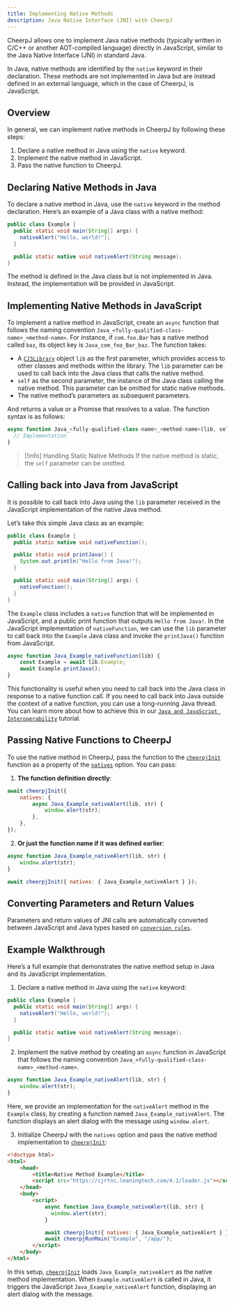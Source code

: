 ```yaml
---
title: Implementing Native Methods
description: Java Native Interface (JNI) with CheerpJ
---
```


CheerpJ allows one to implement Java native methods (typically written in C/C++ or another AOT-compiled language) directly in JavaScript, similar to the Java Native Interface (JNI) in standard Java.

In Java, native methods are identified by the `native` keyword in their declaration. These methods are not implemented in Java but are instead defined in an external language, which in the case of CheerpJ, is JavaScript.

## Overview

In general, we can implement native methods in CheerpJ by following these steps:

1. Declare a native method in Java using the `native` keyword.
2. Implement the native method in JavaScript.
3. Pass the native function to CheerpJ.

## Declaring Native Methods in Java

To declare a native method in Java, use the `native` keyword in the method declaration. Here’s an example of a Java class with a native method:

```java title="Example.java"
public class Example {
  public static void main(String[] args) {
    nativeAlert("Hello, world!");
  }

  public static native void nativeAlert(String message);
}
```

The method is defined in the Java class but is not implemented in Java. Instead, the implementation will be provided in JavaScript.

## Implementing Native Methods in JavaScript

To implement a native method in JavaScript, create an `async` function that follows the naming convention `Java_<fully-qualified-class-name>_<method-name>`. For instance, if `com.foo.Bar` has a native method called `baz`, its object key is `Java_com_foo_Bar_baz`. The function takes:

- A [`CJ3Library`] object `lib` as the first parameter, which provides access to other classes and methods within the library. The `lib` parameter can be used to call back into the Java class that calls the native method.
- `self` as the second parameter, the instance of the Java class calling the native method. This parameter can be omitted for static native methods.
- The native method’s parameters as subsequent parameters.

And returns a value or a Promise that resolves to a value. The function syntax is as follows:

```js
async function Java_<fully-qualified-class-name>_<method-name>(lib, self, param1, param2, ...) {
  // Implementation
}
```

> [!info] Handling Static Native Methods
> If the native method is static, the `self` parameter can be omitted.

## Calling back into Java from JavaScript

It is possible to call back into Java using the `lib` parameter received in the JavaScript implementation of the native Java method.

Let’s take this simple Java class as an example:

```java title="Example.java"
public class Example {
  public static native void nativeFunction();

  public static void printJava() {
    System.out.println("Hello from Java!");
  }

  public static void main(String[] args) {
    nativeFunction();
  }
}
```

The `Example` class includes a `native` function that will be implemented in JavaScript, and a public print function that outputs `Hello from Java!`.
In the JavaScript implementation of `nativeFunction`, we can use the `lib` parameter to call back into the `Example` Java class and invoke the `printJava()` function from JavaScript.

```js
async function Java_Example_nativeFunction(lib) {
	const Example = await lib.Example;
	await Example.printJava();
}
```

This functionality is useful when you need to call back into the Java class in response to a native function call. If you need to call back into Java outside the context of a native function, you can use a long-running Java thread. You can learn more about how to achieve this in our [`Java and JavaScript Interoperability`] tutorial.

## Passing Native Functions to CheerpJ

To use the native method in CheerpJ, pass the function to the [`cheerpjInit`] function as a property of the [`natives`] option. You can pass:

1. **The function definition directly**:

```js
await cheerpjInit({
	natives: {
		async Java_Example_nativeAlert(lib, str) {
			window.alert(str);
		},
	},
});
```

2. **Or just the function name if it was defined earlier**:

```js
async function Java_Example_nativeAlert(lib, str) {
	window.alert(str);
}

await cheerpjInit({ natives: { Java_Example_nativeAlert } });
```

## Converting Parameters and Return Values

Parameters and return values of JNI calls are automatically converted between JavaScript and Java types based on [`conversion rules`].

## Example Walkthrough

Here’s a full example that demonstrates the native method setup in Java and its JavaScript implementation.

1. Declare a native method in Java using the `native` keyword:

```java title="Example.java"
public class Example {
  public static void main(String[] args) {
    nativeAlert("Hello, world!");
  }

  public static native void nativeAlert(String message);
}
```

2. Implement the native method by creating an `async` function in JavaScript that follows the naming convention `Java_<fully-qualified-class-name>_<method-name>`.

```js title="index.html"
async function Java_Example_nativeAlert(lib, str) {
	window.alert(str);
}
```

Here, we provide an implementation for the `nativeAlert` method in the `Example` class, by creating a function named `Java_Example_nativeAlert`. The function displays an alert dialog with the message using `window.alert`.

3. Initialize CheerpJ with the `natives` option and pass the native method implementation to [`cheerpjInit`]:

```html title="index.html" {13}
<!doctype html>
<html>
	<head>
		<title>Native Method Example</title>
		<script src="https://cjrtnc.leaningtech.com/4.1/loader.js"></script>
	</head>
	<body>
		<script>
			async function Java_Example_nativeAlert(lib, str) {
			  window.alert(str);
			}

			await cheerpjInit({ natives: { Java_Example_nativeAlert } });
			await cheerpjRunMain("Example", "/app/");
		</script>
	</body>
</html>
```

In this setup, [`cheerpjInit`] loads `Java_Example_nativeAlert` as the native method implementation. When `Example.nativeAlert` is called in Java, it triggers the JavaScript `Java_Example_nativeAlert` function, displaying an alert dialog with the message.

[`natives`]: /docs/reference/cheerpjInit#natives
[`CJ3Library`]: /docs/reference/CJ3Library
[`conversion rules`]: /docs/reference/CJ3Library#conversion-rules
[`cheerpjInit`]: /docs/reference/cheerpjInit
[`Java and JavaScript Interoperability`]: /docs/tutorials/interoperability-tutorial
